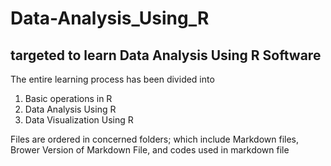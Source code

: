 # Data-Analysis_Using_R

## targeted to learn Data Analysis Using R Software

The entire learning process has been divided into 
1.	Basic operations in R
2.	Data Analysis Using R
3.	Data Visualization Using R

Files are ordered in concerned folders; which include Markdown files, Brower Version of Markdown File, and codes used in markdown file
